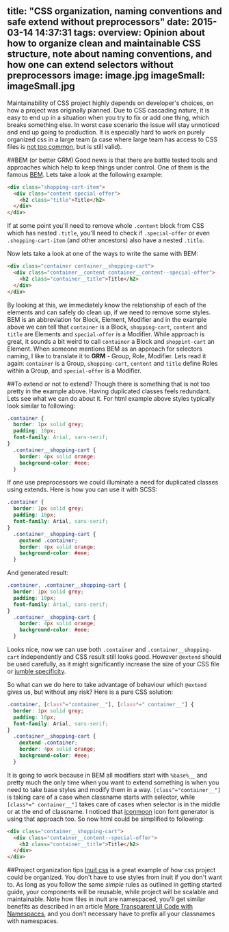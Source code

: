 title: "CSS organization, naming conventions and safe extend without preprocessors"
date: 2015-03-14 14:37:31
tags:
overview: Opinion about how to organize clean and maintainable CSS structure, note about naming conventions, and how one can extend selectors without preprocessors
image: image.jpg
imageSmall: imageSmall.jpg
---
Maintainability of CSS project highly depends on developer's choices, on how a project was originally planned. Due to CSS cascading nature, it is easy to end up in a situation when you try to fix or add one thing, which breaks something else. In worst case scenario the issue will stay unnoticed and end up going to production. It is especially hard to work on purely organized css in a large team (a case where large team has access to CSS files is [not too common](https://css-tricks.com/poll-wrapup-the-number-of-people-touching-css/), but is still valid).

##BEM (or better GRM)
Good news is that there are battle tested tools and approaches which help to keep things under control. One of them is the famous [BEM](https://en.bem.info/). Lets take a look at the following example:
```html
<div class="shopping-cart-item">
  <div class="content special-offer">
    <h2 class="title">Title</h2>
  </div>
</div>
```

If at some point you'll need to remove whole `.content` block from CSS which has nested `.title`, you'll need to check if `.special-offer` or even `.shopping-cart-item` (and other ancestors) also have a nested `.title`.

Now lets take a look at one of the ways to write the same with BEM:
```html
<div class="container container__shopping-cart">
  <div class="container__content container__content--special-offer">
    <h2 class="container__title">Title</h2>
  </div>
</div>
```

By looking at this, we immediately know the relationship of each of the elements and can safely do clean up, if we need to remove some styles. BEM is an abbreviation for Block, Element, Modifier and in the example above we can tell that `container` is a Block, `shopping-cart`, `content` and `title` are Elements and `special-offer` is a Modifier. While approach is great, it sounds a bit weird to call `container` a Block and `shoppint-cart` an Element. When someone mentions BEM as an approach for selectors naming, I like to translate it to **GRM** - Group, Role, Modifier. Lets read it again: `container` is a Group, `shopping-cart`, `content` and `title` define Roles within a Group, and `special-offer` is a Modifier.

##To extend or not to extend?
Though there is something that is not too pretty in the example above. Having duplicated classes feels redundant. Lets see what we can do about it. For html example above styles typically look similar to following:
```css
.container {
  border: 1px solid grey;
  padding: 10px;
  font-family: Arial, sans-serif;
}
  .container__shopping-cart {
    border: 4px solid orange;
    background-color: #eee;
  }
```
If one use preprocessors we could illuminate a need for duplicated classes using extends. Here is how you can use it with SCSS:
```scss
.container {
  border: 1px solid grey;
  padding: 10px;
  font-family: Arial, sans-serif;
}
  .container__shopping-cart {
    @extend .container;
    border: 4px solid orange;
    background-color: #eee;
  }
```
And generated result:
```css
.container, .container__shopping-cart {
  border: 1px solid grey;
  padding: 10px;
  font-family: Arial, sans-serif;
}
  .container__shopping-cart {
    border: 4px solid orange;
    background-color: #eee;
  }
```
Looks nice, now we can use both `.container` and `.container__shopping-cart` independently and CSS result still looks good. However `@extend` should be used carefully, as it might significantly increase the size of your CSS file or [jumble specificity](http://csswizardry.com/2014/11/when-to-use-extend-when-to-use-a-mixin/).
 
So what can we do here to take advantage of behaviour which `@extend` gives us, but without any risk? Here is a pure CSS solution:
```scss
.container, [class^="container__"], [class*=" container__"] {
  border: 1px solid grey;
  padding: 10px;
  font-family: Arial, sans-serif;
}
  .container__shopping-cart {
    @extend .container;
    border: 4px solid orange;
    background-color: #eee;
  }
```
 It is going to work because in BEM all modifiers start with `%base%__` and pretty much the only time when you want to extend something is when you need to take base styles and modify them in a way. `[class^="container__"]` is taking care of a case when classname starts with selector, while `[class*=" container__"]` takes care of cases when selector is in the middle or at the end of classname. I noticed that [iconmoon](https://icomoon.io/) icon font generator is using that approach too. So now html could be simplified to following:
 ```html
 <div class="container__shopping-cart">
   <div class="container__content--special-offer">
     <h2 class="container__title">Title</h2>
   </div>
 </div>
 ```
 ##Project organization tips
 [Inuit css](https://github.com/inuitcss/getting-started) is a great example of how css project could be organized. You don't have to use styles from inuit if you don't want to. As long as you follow the same _simple_ rules as outlined in getting started guide, your components will be reusable, while project will be scalable and maintainable. Note how files in inuit are namespaced, you'll get similar benefits as described in an article [More Transparent UI Code with Namespaces](http://csswizardry.com/2015/03/more-transparent-ui-code-with-namespaces/), and you don't necessary have to prefix all your classnames with namespaces. 